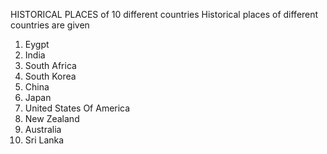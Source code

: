 HISTORICAL PLACES of 10 different countries
Historical places of different countries are given 
1) Eygpt
2) India
3) South Africa
4) South Korea
5) China
6) Japan
7) United States Of America
8) New Zealand
9) Australia
10) Sri Lanka
